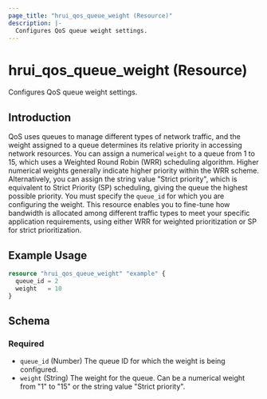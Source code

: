 ```yaml
---
page_title: "hrui_qos_queue_weight (Resource)"
description: |-
  Configures QoS queue weight settings.
---
```


# hrui_qos_queue_weight (Resource)

Configures QoS queue weight settings.

## Introduction

QoS uses queues to manage different types of network traffic, and the weight assigned to a queue determines its relative priority in accessing network resources. You can assign a numerical `weight` to a queue from 1 to 15, which uses a Weighted Round Robin (WRR) scheduling algorithm. Higher numerical weights generally indicate higher priority within the WRR scheme. Alternatively, you can assign the string value "Strict priority", which is equivalent to Strict Priority (SP) scheduling, giving the queue the highest possible priority. You must specify the `queue_id` for which you are configuring the weight. This resource enables you to fine-tune how bandwidth is allocated among different traffic types to meet your specific application requirements, using either WRR for weighted prioritization or SP for strict prioritization.

## Example Usage

```terraform
resource "hrui_qos_queue_weight" "example" {
  queue_id = 2
  weight   = 10
}
```

<!-- schema generated by tfplugindocs -->
## Schema

### Required

- `queue_id` (Number) The queue ID for which the weight is being configured.
- `weight` (String) The weight for the queue. Can be a numerical weight from "1" to "15" or the string value "Strict priority".


